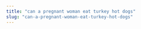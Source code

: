 ```yaml
---
title: "can a pregnant woman eat turkey hot dogs"
slug: "can-a-pregnant-woman-eat-turkey-hot-dogs"
---
```


